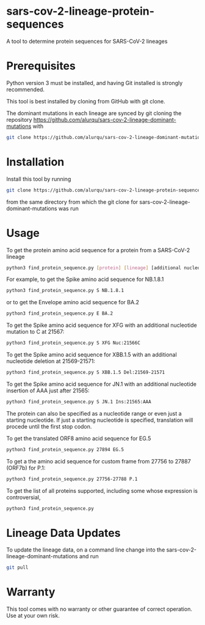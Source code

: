 # sars-cov-2-lineage-protein-sequences
A tool to determine protein sequences for SARS-CoV-2 lineages

Prerequisites
=============
Python version 3 must be installed, and having Git installed is strongly recommended.

This tool is best installed by cloning from GitHub with git clone.

The dominant mutations in each lineage are synced by git cloning the repository https://github.com/alurqu/sars-cov-2-lineage-dominant-mutations with
```bash
git clone https://github.com/alurqu/sars-cov-2-lineage-dominant-mutations.git
```

Installation
============

Install this tool by running
```bash
git clone https://github.com/alurqu/sars-cov-2-lineage-protein-sequences.git
```

from the same directory from which the git clone for sars-cov-2-lineage-dominant-mutations was run


Usage
=====
To get the protein amino acid sequence for a protein from a SARS-CoV-2 lineage
```bash
python3 find_protein_sequence.py [protein] [lineage] [additional nucleotide mutations]
```

For example, to get the Spike amino acid sequence for NB.1.8.1 
```bash
python3 find_protein_sequence.py S NB.1.8.1
```

or to get the Envelope amino acid sequence for BA.2
```bash
python3 find_protein_sequence.py E BA.2
```

To get the Spike amino acid sequence for XFG with an additional nucleotide mutation to C at 21567:
```bash
python3 find_protein_sequence.py S XFG Nuc:21566C
```

To get the Spike amino acid sequence for XBB.1.5 with an additional nucleotide deletion at 21569-21571:
```bash
python3 find_protein_sequence.py S XBB.1.5 Del:21569-21571
```

To get the Spike amino acid sequence for JN.1 with an additional nucleotide insertion of AAA just after 21565:
```bash
python3 find_protein_sequence.py S JN.1 Ins:21565:AAA
```

The protein can also be specified as a nucleotide range or even just a starting nucleotide. If just a starting
nucleotide is specified, translation will procede until the first stop codon.

To get the translated ORF8 amino acid sequence for EG.5
```bash
python3 find_protein_sequence.py 27894 EG.5
```

To get a the amino acid sequence for custom frame from 27756 to 27887 (ORF7b) for P.1:
```bash
python3 find_protein_sequence.py 27756-27788 P.1
```

To get the list of all proteins supported, including some whose expression is controversial,
```bash
python3 find_protein_sequence.py
```

Lineage Data Updates
====================
To update the lineage data, on a command line change into the sars-cov-2-lineage-dominant-mutations and run
```bash
git pull
```

Warranty
========
This tool comes with no warranty or other guarantee of correct operation. Use at your own risk.
